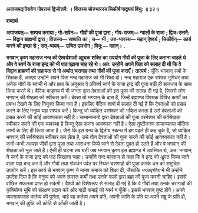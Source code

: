 **अयाजयद्गोसवेन गोपराजं द्विजोत्तमै: ।** **वित्तस्य चोरुभारस्य चिकीर्षन्सद्व्ययं विभु: ॥ ३२॥** 

**शब्दार्थ** 

**अयाजयत्—** **सश्पन्न कराया** **; गो-सवेन—** **गौवों की पूजा द्वारा** **; गोप-राजम्—** **ग्वालों के राजा** **; द्विज-उत्तमै:—** **विद्वान ब्राह्मणों** **द्वारा** **; वित्तस्य—** **सश्पत्ति का** **; च—** **भी** **; उरु-भारस्य—** **महान् ऐश्वर्य** **; चिकीर्षन्—** **कार्य करने की इच्छा से** **; सत्-व्ययम्—** **उचित** **उपभोग** **; विभु:—** **महान्।** **.** 

**भगवान् कृष्ण महाराज नन्द की ऐश्वर्यशाली आॢथक शक्ति का उपयोग गौवों की पूजा के** **लिए कराना चाहते थे और वे स्वर्ग के राजा इन्द्र को भी पाठ पढ़ाना चाह रहे थे। अत: उन्होंने** **अपने पिता को सलाह दी थी कि वे विद्वान ब्राह्मणों की सहायता से गो अर्थात् चरागाह तथा** **गौवों की पूजा कराएँ।** **तात्पर्य :** चूँकि भगवान् सबों के शिक्षक हैं, अतएव उन्होंने अपने पिता नन्द महाराज को भी शिक्षा दी। नन्द महाराज एक सश्पन्न भूमिधर तथा अनेक गौवों के स्वामी थे और प्रथा के अनुसार वे प्रतिवर्ष स्वर्ग के राजा इन्द्र की पूजा बड़ी ही सजधज के साथ किया करते थे। वैदिक वाङ्मय में भी जनता द्वारा देवताओं की इस पूजा की सलाह दी गई है, जिससे लोग भगवान् की श्रेष्ठता को स्वीकार करें। देवता तो भगवान् के दास हैं, जिन्हें ब्रह्माण्ड विषयक विविध कार्यों का प्रबन्ध देखने के लिए नियुक्त किया गया हैं। इसलिए वैदिक शाषों में सलाह दी गई हैं कि देवताओं को प्रसन्न करने के लिए मनुष्य यज्ञ सश्पन्न करें। किन्तु जो व्यकि्त परमेश्वर की भकि्त करता है उसे देवताओं को प्रसन्न करने की कोई आवश्यकता नहीं है। सामान्यजनों द्वारा देवताओं की पूजा परमेश्वर की सर्वश्रेष्ठता स्वीकार करने की एक व्यवस्था है किन्तु ऐसा करना आवश्यक नहीं है। ऐसा तुष्टीकरण सामान्यतया भौतिक लाभों के लिए ही किया जाता है। जैसे कि इस ग्रन्थ के द्वितीय स्कन्ध में हम पहले ही कह चुके हैं, जो व्यकि्त भगवान् की सर्वश्रेष्ठता स्वीकार कर लेता है, उसे गौण देवताओं की पूजा करने की कोई आवश्यकता नहीं है। कभी-कभी अल्पज्ञ जीवों द्वारा पूजा तथा आराधना किये जाने से देवता गॢवत हो उठते हैं और वे भगवान् की श्रेष्ठता को भूल जाते हैं। ऐसी ही घटना तब घटी जब भगवान् कृष्ण इस ब्रह्माण्ड में उपस्थित थे, अत: भगवान् ने स्वर्ग के राजा इन्द्र को पाठ सिखाना चाहा। उन्होंने नन्द महाराज से कहा कि वे इन्द्र को अॢपत किया जाने वाला यज्ञ बन्द कर दें और गौवों तथा गोवर्धन पर्वत पर स्थित चरागाहों की पूजा करके धन का समुचित उपयोग करें। इस कार्य से भगवान् कृष्ण ने मानव समाज को शिक्षा दी, जैसाकि *भगवद्गीता* में भी उन्होंने उपदेश दिया है कि मनुष्य को अपने समस्त कर्मों तथा उनके फलों द्वारा ब्रह्म की पूजा करनी चाहिए। इससे वांछित सफलता प्राप्त हो सकेगी। वैश्यों को विशेषरूप से सलाह दी गई है कि वे गौवों तथा उनके चरागाहों की कृषियोग्य भूमि को संरक्षण प्रदान करें और गाढ़ी कमाई को व्यर्थ न फूँकें। इससे भगवान् तुष्ट होंगे। अपने व्यवसायपरक कर्तव्य की पूर्णता, चाहे वह कर्तव्य अपने प्रति, अपनी जाति के प्रति या अपने राष्ट्र के प्रति हो, भगवान् की तुष्टि की कोटि से आँकी जाती है।  